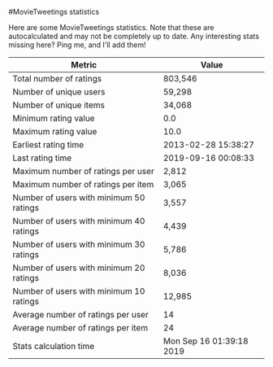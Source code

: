 #MovieTweetings statistics

Here are some MovieTweetings statistics. Note that these are autocalculated and may not be completely up to date. Any interesting stats missing here? Ping me, and I'll add them!

Metric | Value
--- | ---
Total number of ratings                 | 803,546
Number of unique users                  | 59,298
Number of unique items                  | 34,068
Minimum rating value                    | 0.0
Maximum rating value                    | 10.0
Earliest rating time                    | 2013-02-28 15:38:27
Last rating time                        | 2019-09-16 00:08:33
Maximum number of ratings per user      | 2,812
Maximum number of ratings per item      | 3,065
Number of users with minimum 50 ratings | 3,557
Number of users with minimum 40 ratings | 4,439
Number of users with minimum 30 ratings | 5,786
Number of users with minimum 20 ratings | 8,036
Number of users with minimum 10 ratings | 12,985
Average number of ratings per user      | 14
Average number of ratings per item      | 24
Stats calculation time                  | Mon Sep 16 01:39:18 2019

